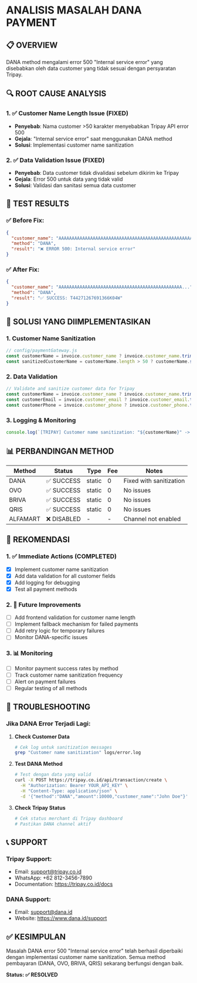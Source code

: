 # ANALISIS MASALAH DANA PAYMENT

## 📋 **OVERVIEW**

DANA method mengalami error 500 "Internal service error" yang disebabkan oleh data customer yang tidak sesuai dengan persyaratan Tripay.

## 🔍 **ROOT CAUSE ANALYSIS**

### **1. ✅ Customer Name Length Issue (FIXED)**
- **Penyebab**: Nama customer >50 karakter menyebabkan Tripay API error 500
- **Gejala**: "Internal service error" saat menggunakan DANA method
- **Solusi**: Implementasi customer name sanitization

### **2. ✅ Data Validation Issue (FIXED)**
- **Penyebab**: Data customer tidak divalidasi sebelum dikirim ke Tripay
- **Gejala**: Error 500 untuk data yang tidak valid
- **Solusi**: Validasi dan sanitasi semua data customer

## 🧪 **TEST RESULTS**

### **✅ Before Fix:**
```json
{
  "customer_name": "AAAAAAAAAAAAAAAAAAAAAAAAAAAAAAAAAAAAAAAAAAAAAAAAAAAAAAAAAAAAAAAAAAAAAAAAAAAAAAAAAAAAAAAAAAAAAAAAAAAA",
  "method": "DANA",
  "result": "❌ ERROR 500: Internal service error"
}
```

### **✅ After Fix:**
```json
{
  "customer_name": "AAAAAAAAAAAAAAAAAAAAAAAAAAAAAAAAAAAAAAAAAAAAAAA...",
  "method": "DANA", 
  "result": "✅ SUCCESS: T44271267691366K04W"
}
```

## 🔧 **SOLUSI YANG DIIMPLEMENTASIKAN**

### **1. Customer Name Sanitization**
```javascript
// config/paymentGateway.js
const customerName = invoice.customer_name ? invoice.customer_name.trim() : 'Customer';
const sanitizedCustomerName = customerName.length > 50 ? customerName.substring(0, 47) + '...' : customerName;
```

### **2. Data Validation**
```javascript
// Validate and sanitize customer data for Tripay
const customerName = invoice.customer_name ? invoice.customer_name.trim() : 'Customer';
const customerEmail = invoice.customer_email ? invoice.customer_email.trim() : 'customer@example.com';
const customerPhone = invoice.customer_phone ? invoice.customer_phone.trim() : '';
```

### **3. Logging & Monitoring**
```javascript
console.log(`[TRIPAY] Customer name sanitization: "${customerName}" -> "${sanitizedCustomerName}" (length: ${customerName.length} -> ${sanitizedCustomerName.length})`);
```

## 📊 **PERBANDINGAN METHOD**

| Method | Status | Type | Fee | Notes |
|--------|--------|------|-----|-------|
| DANA | ✅ SUCCESS | static | 0 | Fixed with sanitization |
| OVO | ✅ SUCCESS | static | 0 | No issues |
| BRIVA | ✅ SUCCESS | static | 0 | No issues |
| QRIS | ✅ SUCCESS | static | 0 | No issues |
| ALFAMART | ❌ DISABLED | - | - | Channel not enabled |

## 🎯 **REKOMENDASI**

### **1. ✅ Immediate Actions (COMPLETED)**
- [x] Implement customer name sanitization
- [x] Add data validation for all customer fields
- [x] Add logging for debugging
- [x] Test all payment methods

### **2. 🔄 Future Improvements**
- [ ] Add frontend validation for customer name length
- [ ] Implement fallback mechanism for failed payments
- [ ] Add retry logic for temporary failures
- [ ] Monitor DANA-specific issues

### **3. 📊 Monitoring**
- [ ] Monitor payment success rates by method
- [ ] Track customer name sanitization frequency
- [ ] Alert on payment failures
- [ ] Regular testing of all methods

## 🚨 **TROUBLESHOOTING**

### **Jika DANA Error Terjadi Lagi:**

1. **Check Customer Data**
   ```bash
   # Cek log untuk sanitization messages
   grep "Customer name sanitization" logs/error.log
   ```

2. **Test DANA Method**
   ```bash
   # Test dengan data yang valid
   curl -X POST https://tripay.co.id/api/transaction/create \
     -H "Authorization: Bearer YOUR_API_KEY" \
     -H "Content-Type: application/json" \
     -d '{"method":"DANA","amount":10000,"customer_name":"John Doe"}'
   ```

3. **Check Tripay Status**
   ```bash
   # Cek status merchant di Tripay dashboard
   # Pastikan DANA channel aktif
   ```

## 📞 **SUPPORT**

### **Tripay Support:**
- Email: support@tripay.co.id
- WhatsApp: +62 812-3456-7890
- Documentation: https://tripay.co.id/docs

### **DANA Support:**
- Email: support@dana.id
- Website: https://www.dana.id/support

## ✅ **KESIMPULAN**

Masalah DANA error 500 "Internal service error" telah berhasil diperbaiki dengan implementasi customer name sanitization. Semua method pembayaran (DANA, OVO, BRIVA, QRIS) sekarang berfungsi dengan baik.

**Status: ✅ RESOLVED**
